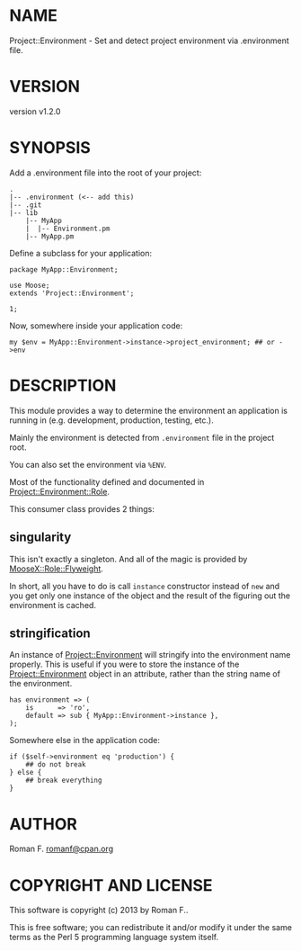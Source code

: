 # NAME

Project::Environment - Set and detect project environment via .environment file.

# VERSION

version v1.2.0

# SYNOPSIS

Add a .environment file into the root of your project:

    .
    |-- .environment (<-- add this)
    |-- .git
    |-- lib
        |-- MyApp
        |  |-- Environment.pm
        |-- MyApp.pm

Define a subclass for your application:

    package MyApp::Environment;

    use Moose;
    extends 'Project::Environment';

    1;

Now, somewhere inside your application code:

    my $env = MyApp::Environment->instance->project_environment; ## or ->env

# DESCRIPTION

This module provides a way to determine the environment an application is
running in (e.g. development, production, testing, etc.).

Mainly the environment is detected from `.environment` file in the project
root.

You can also set the environment via `%ENV`.

Most of the functionality defined and documented in
[Project::Environment::Role](http://search.cpan.org/perldoc?Project::Environment::Role).

This consumer class provides 2 things:

## singularity

This isn't exactly a singleton. And all of the magic is provided by
[MooseX::Role::Flyweight](http://search.cpan.org/perldoc?MooseX::Role::Flyweight).

In short, all you have to do is call `instance` constructor instead of `new`
and you get only one instance of the object and the result of the figuring out
the environment is cached.

## stringification

An instance of [Project::Environment](http://search.cpan.org/perldoc?Project::Environment) will stringify into the
environment name properly. This is useful if you were to store the instance
of the [Project::Environment](http://search.cpan.org/perldoc?Project::Environment) object in an attribute, rather than
the string name of the environment.

    has environment => (
        is      => 'ro',
        default => sub { MyApp::Environment->instance },
    );

Somewhere else in the application code:

    if ($self->environment eq 'production') {
        ## do not break
    } else {
        ## break everything
    }

# AUTHOR

Roman F. <romanf@cpan.org>

# COPYRIGHT AND LICENSE

This software is copyright (c) 2013 by Roman F..

This is free software; you can redistribute it and/or modify it under
the same terms as the Perl 5 programming language system itself.
